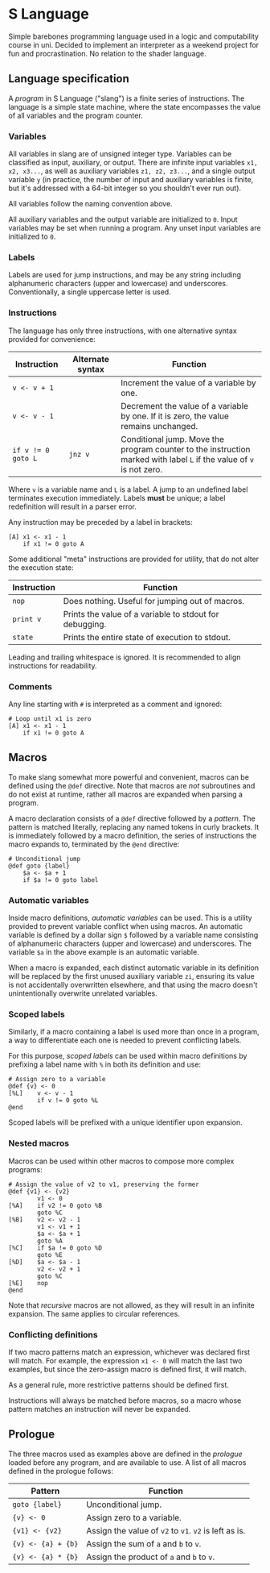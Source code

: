 # S Language

Simple barebones programming language used in a logic and computability course
in uni. Decided to implement an interpreter as a weekend project for fun and
procrastination. No relation to the shader language.

## Language specification

A _program_ in S Language ("slang") is a finite series of instructions. The
language is a simple state machine, where the state encompasses the value of all
variables and the program counter.

### Variables

All variables in slang are of unsigned integer type. Variables can be classified
as input, auxiliary, or output. There are infinite input variables
`x1, x2, x3...`, as well as auxiliary variables `z1, z2, z3...`, and a single
output variable `y` (in practice, the number of input and auxiliary variables is
finite, but it's addressed with a 64-bit integer so you shouldn't ever run out).

All variables follow the naming convention above.

All auxiliary variables and the output variable are initialized to `0`. Input
variables may be set when running a program. Any unset input variables are
initialized to `0`.

### Labels

Labels are used for jump instructions, and may be any string including
alphanumeric characters (upper and lowercase) and underscores. Conventionally, a
single uppercase letter is used.

### Instructions

The language has only three instructions, with one alternative syntax provided
for convenience:

| Instruction        | Alternate syntax | Function                                                                                                             |
|--------------------|------------------|----------------------------------------------------------------------------------------------------------------------|
| `v <- v + 1`       |                  | Increment the value of a variable by one.                                                                            |
| `v <- v - 1`       |                  | Decrement the value of a variable by one. If it is zero, the value remains unchanged.                                |
| `if v != 0 goto L` | `jnz v`          | Conditional jump. Move the program counter to the instruction marked with label `L` if the value of `v` is not zero. |

Where `v` is a variable name and `L` is a label. A jump to an undefined label
terminates execution immediately. Labels **must** be unique; a label
redefinition will result in a parser error.

Any instruction may be preceded by a label in brackets:

```
[A] x1 <- x1 - 1
    if x1 != 0 goto A
```

Some additional "meta" instructions are provided for utility, that do not alter
the execution state:

| Instruction | Function                                                |
|-------------|---------------------------------------------------------|
| `nop`       | Does nothing. Useful for jumping out of macros.         |
| `print v`   | Prints the value of a variable to stdout for debugging. |
| `state`     | Prints the entire state of execution to stdout.         |

Leading and trailing whitespace is ignored. It is recommended to align
instructions for readability.

### Comments

Any line starting with `#` is interpreted as a comment and ignored:

```
# Loop until x1 is zero
[A] x1 <- x1 - 1
    if x1 != 0 goto A
```

## Macros

To make slang somewhat more powerful and convenient, macros can be defined using
the `@def` directive. Note that macros are _not_ subroutines and do not exist at
runtime, rather all macros are expanded when parsing a program.

A macro declaration consists of a `@def` directive followed by a _pattern_. The
pattern is matched literally, replacing any named tokens in curly brackets. It
is immediately followed by a macro definition, the series of instructions the
macro expands to, terminated by the `@end` directive:

```
# Unconditional jump
@def goto {label}
    $a <- $a + 1
    if $a != 0 goto label
```

### Automatic variables

Inside macro definitions, _automatic variables_ can be used. This is a utility
provided to prevent variable conflict when using macros. An automatic variable
is defined by a dollar sign `$` followed by a variable name consisting of
alphanumeric characters (upper and lowercase) and underscores. The variable `$a`
in the above example is an automatic variable.

When a macro is expanded, each distinct automatic variable in its definition
will be replaced by the first unused auxiliary variable `zi`, ensuring its value
is not accidentally overwritten elsewhere, and that using the macro doesn't
unintentionally overwrite unrelated variables.

### Scoped labels

Similarly, if a macro containing a label is used more than once in a program, a
way to differentiate each one is needed to prevent conflicting labels.

For this purpose, _scoped labels_ can be used within macro definitions by
prefixing a label name with `%` in both its definition and use:

```
# Assign zero to a variable
@def {v} <- 0
[%L]    v <- v - 1
        if v != 0 goto %L
@end
```

Scoped labels will be prefixed with a unique identifier upon expansion.

### Nested macros

Macros can be used within other macros to compose more complex programs:

```
# Assign the value of v2 to v1, preserving the former
@def {v1} <- {v2}
        v1 <- 0
[%A]    if v2 != 0 goto %B
        goto %C
[%B]    v2 <- v2 - 1
        v1 <- v1 + 1
        $a <- $a + 1
        goto %A
[%C]    if $a != 0 goto %D
        goto %E
[%D]    $a <- $a - 1
        v2 <- v2 + 1
        goto %C
[%E]    nop
@end
```

Note that _recursive_ macros are not allowed, as they will result in an infinite
expansion. The same applies to circular references.

### Conflicting definitions

If two macro patterns match an expression, whichever was declared first will
match. For example, the expression `x1 <- 0` will match the last two examples,
but since the zero-assign macro is defined first, it will match.

As a general rule, more restrictive patterns should be defined first.

Instructions will always be matched before macros, so a macro whose pattern
matches an instruction will never be expanded.

## Prologue

The three macros used as examples above are defined in the _prologue_ loaded
before any program, and are available to use. A list of all macros defined in
the prologue follows:

| Pattern            | Function                                              |
|--------------------|-------------------------------------------------------|
| `goto {label}`     | Unconditional jump.                                   |
| `{v} <- 0`         | Assign zero to a variable.                            |
| `{v1} <- {v2}`     | Assign the value of `v2` to `v1`. `v2` is left as is. |
| `{v} <- {a} + {b}` | Assign the sum of `a` and `b` to `v`.                 |
| `{v} <- {a} * {b}` | Assign the product of `a` and `b` to `v`.             |